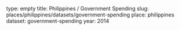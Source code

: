 type: empty
title: Philippines / Government Spending
slug: places/philippines/datasets/government-spending
place: philippines
dataset: government-spending
year: 2014
